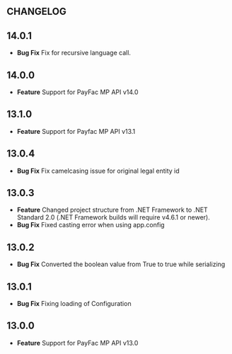 CHANGELOG
---------

## 14.0.1
* **Bug Fix** Fix for recursive language call.

## 14.0.0
* **Feature** Support for PayFac MP API v14.0

## 13.1.0
* **Feature** Support for Payfac MP API v13.1

## 13.0.4
* **Bug Fix** Fix camelcasing issue for original legal entity id

## 13.0.3
* **Feature** Changed project structure from .NET Framework to .NET Standard 2.0 (.NET Framework builds will require v4.6.1 or newer).
* **Bug Fix** Fixed casting error when using app.config

## 13.0.2
* **Bug Fix** Converted the boolean value from True to true while serializing

## 13.0.1
* **Bug Fix** Fixing loading of Configuration

## 13.0.0
* **Feature** Support for PayFac MP API v13.0
